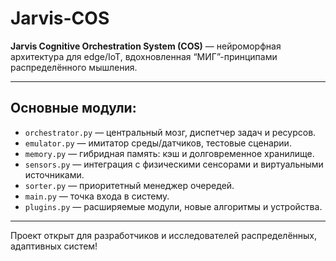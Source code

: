 # Jarvis-COS

**Jarvis Cognitive Orchestration System (COS)** — нейроморфная архитектура для edge/IoT, вдохновленная “МИГ”-принципами распределённого мышления.

---

## Основные модули:
- `orchestrator.py` — центральный мозг, диспетчер задач и ресурсов.
- `emulator.py` — имитатор среды/датчиков, тестовые сценарии.
- `memory.py` — гибридная память: кэш и долговременное хранилище.
- `sensors.py` — интеграция с физическими сенсорами и виртуальными источниками.
- `sorter.py` — приоритетный менеджер очередей.
- `main.py` — точка входа в систему.
- `plugins.py` — расширяемые модули, новые алгоритмы и устройства.

---

Проект открыт для разработчиков и исследователей распределённых, адаптивных систем!
